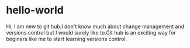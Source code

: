 # hello-world
Hi,
I am new to git hub.I don't know much about change management and versions control but I would surely like to.Git hub is an exciting way for beginers like me to start learning versions control.
